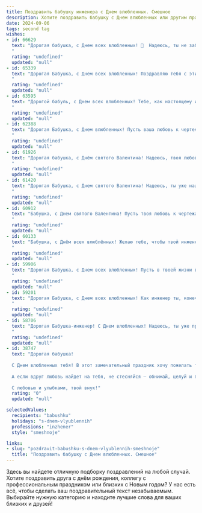 ```yaml
---
title: Поздравить бабушку инженера с Днем влюбленных. Смешное
description: Хотите поздравить бабушку с Днем влюбленных или другим праздником? Наш ИИ создаст незабываемое поздравление, а вы обязательно выделитесь среди других.  
date: 2024-09-06
tags: second tag
wishes:
- id: 66629
  text: "Дорогая бабушка, с Днем всех влюбленных! 🎉  Надеюсь, ты не забыла о том, что любви и романтики много не бывает, особенно на пенсии! 😜  Пусть твоя инженерная логика всегда подсказывает тебе верное решение в  деле сердечных отношений, а технические навыки - в  подборе идеального подарка от \"влюбленного\" внука! 😉
  "
  rating: "undefined"
  updated: "null"
- id: 65339
  text: "Дорогая Бабушка, с Днем всех влюбленных! Поздравляю тебя с этим замечательным праздником, ну а что, инженер тоже человек, у которого может быть сердце! Пусть в твоей жизни всегда будет место для любви, тепла и, конечно, для новых изобретений, которые сделают мир чуточку лучше! 😉
  "
  rating: "undefined"
  updated: "null"
- id: 63595
  text: "Дорогой бабуль, с Днем всех влюбленных! Тебе, как настоящему инженеру любви, который построил самые прочные отношения в нашей семье, желаю только самых мощных чувств, без единого сбоя и перегрева! ❤️🔧🛠️
  "
  rating: "undefined"
  updated: "null"
- id: 62388
  text: "Дорогая Бабушка, с Днем влюбленных! Пусть ваша любовь к чертежам и расчетам будет такой же горячей, как сердце инженера! 😂
  "
  rating: "undefined"
  updated: "null"
- id: 61926
  text: "Дорогая бабушка, с Днём святого Валентина! Надеюсь, твоя любовь к чертежам и уравнениям еще пылает ярким пламенем! Пусть в твоей жизни всегда будут стабильные отношения – как у моста, который ты спроектировала! 😉
  "
  rating: "undefined"
  updated: "null"
- id: 61420
  text: "Дорогая Бабушка, с Днем святого Валентина! Надеюсь, ты уже нашла того мужественного инженера, который сможет починить твой любимый чайник! 😉🌹
  "
  rating: "undefined"
  updated: "null"
- id: 60912
  text: "Бабушка, с Днем святого Валентина! Пусть твоя любовь к чертежам и схемам только возрастает, а жизнь будет полна счастливых \"контактов\" и \"перемен перемен\"! 😉
  "
  rating: "undefined"
  updated: "null"
- id: 60133
  text: "Бабушка, с Днём всех влюблённых! Желаю тебе, чтобы твой инженерный талант влюблял в себя всех окружающих, а сердце твое трепетало от счастья, как мостик под нагрузкой! 😉
  "
  rating: "undefined"
  updated: "null"
- id: 59906
  text: "Дорогая Бабушка, с Днем всех влюбленных! Пусть в твоей жизни всегда будет место для любви - к внукам, к пирожкам, к любимому креслу и, конечно же, к твоим замечательным инженерным проектам! 😉💖
  "
  rating: "undefined"
  updated: "null"
- id: 59201
  text: "Дорогая Бабушка, с Днем всех влюбленных! Как инженер ты, конечно, знаешь, что любовь – это не просто чувства, а сложнейшая система, где все взаимосвязано и работает по принципу “сила тока прямо пропорциональна силе любви”!  Надеюсь, твоя любовь к дедушке (и к внукам, конечно!)  горит ярким пламенем, а  вся ваша жизнь — это  успешный и долгосрочный проект! 😉
  "
  rating: "undefined"
  updated: "null"
- id: 58706
  text: "Дорогая Бабушка-инженер! С Днем влюбленных! Надеюсь, ты уже придумала, как сделать самый романтичный мост для твоих чувств к жизни и как построить самый прочный фундамент для твоей любви. 😉
  "
  rating: "undefined"
  updated: "null"
- id: 38747
  text: "Дорогая бабушка!
  
  С Днем влюбленных тебя! В этот замечательный праздник хочу пожелать тебе, чтобы твое сердце всегда работало как хорошо сконструированный механизм инженера: надежно, без сбоев и с мощным запасом любви! Пусть даже в своем возрасте ты смело \"разрабатываешь\" новые чувства, как самый прогрессивный проект!
  
  А если вдруг любовь найдет на тебя, не стесняйся — обнимай, целуй и пусть соседские \"приборы\" завидуют! Желаю, чтобы твои дни были полны таких же сладких моментов, как блинчики на завтрак!
  
  С любовью и улыбками, твой внук!"
  rating: "0"
  updated: "null"

selectedValues:
  recipients: "babushku"
  holidays: "s-dnem-vlyublennih"
  professions: "inzhener"
  style: "smeshnoje"

links:
- slug: "pozdravit-babushku-s-dnem-vlyublennih-smeshnoje"
  title: "Поздравить бабушку с Днем влюбленных. Смешное"
---
```


Здесь вы найдете отличную подборку поздравлений на любой случай. 
Хотите поздравить друга с днём рождения, коллегу с профессиональным праздником или близких с Новым годом? У нас есть всё, чтобы сделать ваш поздравительный текст незабываемым. Выбирайте нужную категорию и находите лучшие слова для ваших близких и друзей!
